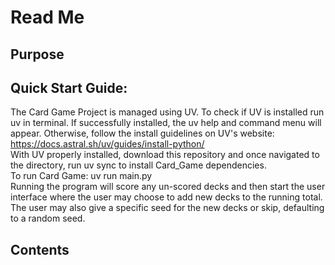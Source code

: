 # Read Me

## Purpose

## Quick Start Guide:

The Card Game Project is managed using UV. To check if UV is installed run uv in terminal. If successfully installed, the uv help and command menu will appear. Otherwise, follow the install guidelines on UV's website: https://docs.astral.sh/uv/guides/install-python/ 
<br>
With UV properly installed, download this repository and once navigated to the directory, run uv sync to install Card_Game dependencies. 
<br>
To run Card Game: uv run main.py
<br>
Running the program will score any un-scored decks and then start the user interface where the user may choose to add new decks to the running total. The user may also give a specific seed for the new decks or skip, defaulting to a random seed. 

## Contents 